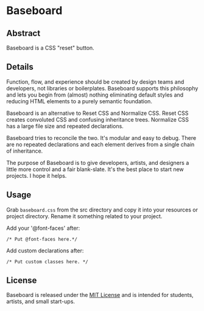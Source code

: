 # Baseboard #

## Abstract ##

Baseboard is a CSS "reset" button.

## Details ##

Function, flow, and experience should be created by design teams and developers, not libraries or boilerplates. Baseboard supports this philosophy and lets you begin from (almost) nothing eliminating default styles and reducing HTML elements to a purely semantic foundation.

Baseboard is an alternative to Reset CSS and Normalize CSS. Reset CSS creates convoluted CSS and confusing inheritance trees. Normalize CSS has a large file size and repeated declarations.

Baseboard tries to reconcile the two. It's modular and easy to debug. There are no repeated declarations and each element derives from a single chain of inheritance.

The purpose of Baseboard is to give developers, artists, and designers a little more control and a fair blank-slate. It's the best place to start new projects. I hope it helps.

## Usage ##

Grab `baseboard.css` from the src directory and copy it into your resources or project directory. Rename it something related to your project.

Add your '@font-faces' after:

`/* Put @font-faces here.*/`

Add custom declarations after:

`/* Put custom classes here. */`

## License ##

Baseboard is released under the [MIT License](https://opensource.org/licenses/MIT) and is intended for students, artists, and small start-ups.

